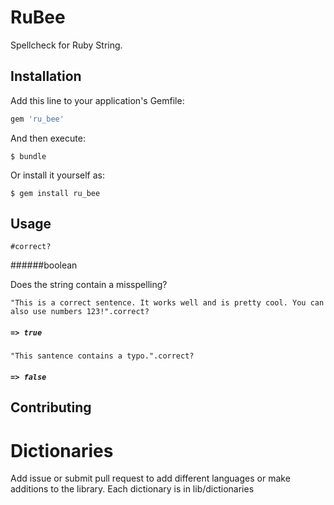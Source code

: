 # RuBee

Spellcheck for Ruby String.


## Installation

Add this line to your application's Gemfile:

```ruby
gem 'ru_bee'
```

And then execute:

    $ bundle

Or install it yourself as:

    $ gem install ru_bee

## Usage

`#correct?`

######boolean

Does the string contain a misspelling?


`"This is a correct sentence. It works well and is pretty cool. You can also use numbers 123!".correct?`

##### `=> true`

`"This santence contains a typo.".correct?`

##### `=> false`


## Contributing

# Dictionaries
Add issue or submit pull request to add different languages or make additions to the library.
Each dictionary is in lib/dictionaries


